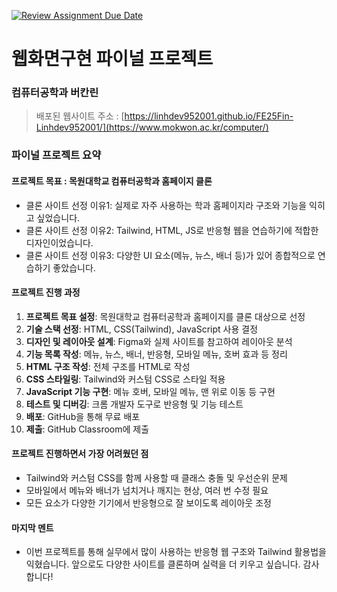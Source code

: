 [![Review Assignment Due Date](https://classroom.github.com/assets/deadline-readme-button-22041afd0340ce965d47ae6ef1cefeee28c7c493a6346c4f15d667ab976d596c.svg)](https://classroom.github.com/a/p5Ba1kFH)
# 웹화면구현 파이널 프로젝트

### 컴퓨터공학과 버칸린
> 배포된 웹사이트 주소 : [https://linhdev952001.github.io/FE25Fin-Linhdev952001/](https://www.mokwon.ac.kr/computer/)

### 파이널 프로젝트 요약

#### 프로젝트 목표 : 목원대학교 컴퓨터공학과 홈페이지 클론
- 클론 사이트 선정 이유1: 실제로 자주 사용하는 학과 홈페이지라 구조와 기능을 익히고 싶었습니다.
- 클론 사이트 선정 이유2: Tailwind, HTML, JS로 반응형 웹을 연습하기에 적합한 디자인이었습니다.
- 클론 사이트 선정 이유3: 다양한 UI 요소(메뉴, 뉴스, 배너 등)가 있어 종합적으로 연습하기 좋았습니다.

#### 프로젝트 진행 과정
1. **프로젝트 목표 설정**: 목원대학교 컴퓨터공학과 홈페이지를 클론 대상으로 선정
2. **기술 스택 선정**: HTML, CSS(Tailwind), JavaScript 사용 결정
3. **디자인 및 레이아웃 설계**: Figma와 실제 사이트를 참고하여 레이아웃 분석
4. **기능 목록 작성**: 메뉴, 뉴스, 배너, 반응형, 모바일 메뉴, 호버 효과 등 정리
5. **HTML 구조 작성**: 전체 구조를 HTML로 작성
6. **CSS 스타일링**: Tailwind와 커스텀 CSS로 스타일 적용
7. **JavaScript 기능 구현**: 메뉴 호버, 모바일 메뉴, 맨 위로 이동 등 구현
8. **테스트 및 디버깅**: 크롬 개발자 도구로 반응형 및 기능 테스트
9. **배포**: GitHub을 통해 무료 배포
10. **제출**: GitHub Classroom에 제출

#### 프로젝트 진행하면서 가장 어려웠던 점
- Tailwind와 커스텀 CSS를 함께 사용할 때 클래스 충돌 및 우선순위 문제
- 모바일에서 메뉴와 배너가 넘치거나 깨지는 현상, 여러 번 수정 필요
- 모든 요소가 다양한 기기에서 반응형으로 잘 보이도록 레이아웃 조정

#### 마지막 멘트
- 이번 프로젝트를 통해 실무에서 많이 사용하는 반응형 웹 구조와 Tailwind 활용법을 익혔습니다. 앞으로도 다양한 사이트를 클론하며 실력을 더 키우고 싶습니다. 감사합니다!
